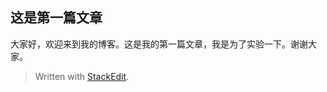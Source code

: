 ﻿## 这是第一篇文章
大家好，欢迎来到我的博客。这是我的第一篇文章，我是为了实验一下。谢谢大家。

> Written with [StackEdit](https://stackedit.io/).

